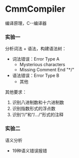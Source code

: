 # CmmCompiler

 编译原理，C--编译器



### 实验一

分析词法 + 语法，构建语法树：

- 词法错误：Error Type A
  - Mysterious characters
  - Missing Comment End "*/"
- 语法错误：Error Type B
  - 其他

其他要求：

1. 识别八进制数和十六进制数
2. 识别指数形式的浮点数
3. 识别“//”和“/*…*/”形式的注释



### 实验二

语义分析

- 19种语义错误报错

